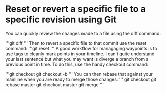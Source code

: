 <h1>Reset or revert a specific file to a specific revision using Git</h1>


You can quickly review the changes made to a file using the diff command:

'''git diff <commit hash> <filename>'''
Then to revert a specific file to that commit use the reset command:
'''git reset <commit hash> <filename>'''
A good workflow for managaging waypoints is to use tags to cleanly mark points in your timeline. I can't quite understand your last sentence but what you may want is diverge a branch from a previous point in time. To do this, use the handy checkout command:

'''git checkout <commit hash>
git checkout -b <new branch name>'''
You can then rebase that against your mainline when you are ready to merge those changes:
''' git checkout <my branch>
git rebase master
git checkout master
git merge <my branch>'''
